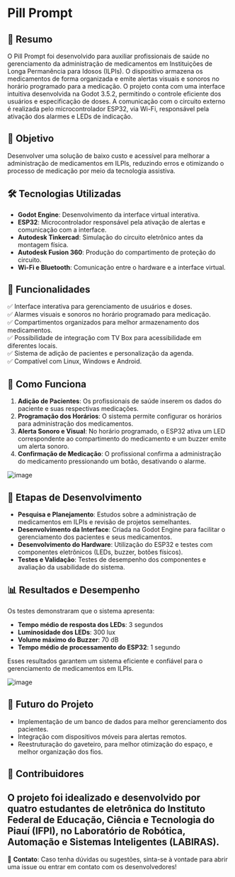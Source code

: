 # Pill Prompt

## 📌 Resumo
O Pill Prompt foi desenvolvido para auxiliar profissionais de saúde no gerenciamento da administração de medicamentos em Instituições de Longa Permanência para Idosos (ILPIs). O dispositivo armazena os medicamentos de forma organizada e emite alertas visuais e sonoros no horário programado para a medicação. O projeto conta com uma interface intuitiva desenvolvida na Godot 3.5.2, permitindo o controle eficiente dos usuários e especificação de doses. A comunicação com o circuito externo é realizada pelo microcontrolador ESP32, via Wi-Fi, responsável pela ativação dos alarmes e LEDs de indicação.

## 🎯 Objetivo
Desenvolver uma solução de baixo custo e acessível para melhorar a administração de medicamentos em ILPIs, reduzindo erros e otimizando o processo de medicação por meio da tecnologia assistiva.

## 🛠 Tecnologias Utilizadas
- **Godot Engine**: Desenvolvimento da interface virtual interativa.
- **ESP32**: Microcontrolador responsável pela ativação de alertas e comunicação com a interface.
- **Autodesk Tinkercad**: Simulação do circuito eletrônico antes da montagem física.
- **Autodesk Fusion 360**: Produção do compartimento de proteção do circuito.
- **Wi-Fi e Bluetooth**: Comunicação entre o hardware e a interface virtual.

## 📌 Funcionalidades
✅ Interface interativa para gerenciamento de usuários e doses.<br>
✅ Alarmes visuais e sonoros no horário programado para medicação.<br>
✅ Compartimentos organizados para melhor armazenamento dos medicamentos.<br>
✅ Possibilidade de integração com TV Box para acessibilidade em diferentes locais.<br>
✅ Sistema de adição de pacientes e personalização da agenda.<br>
✅ Compatível com Linux, Windows e Android.<br>

## 🔧 Como Funciona
1. **Adição de Pacientes**: Os profissionais de saúde inserem os dados do paciente e suas respectivas medicações.
2. **Programação dos Horários**: O sistema permite configurar os horários para administração dos medicamentos.
3. **Alerta Sonoro e Visual**: No horário programado, o ESP32 ativa um LED correspondente ao compartimento do medicamento e um buzzer emite um alerta sonoro.
4. **Confirmação de Medicação**: O profissional confirma a administração do medicamento pressionando um botão, desativando o alarme.

![image](https://github.com/user-attachments/assets/cc372131-3504-47cd-8f33-12c479043b9c)


## 🚀 Etapas de Desenvolvimento
- **Pesquisa e Planejamento**: Estudos sobre a administração de medicamentos em ILPIs e revisão de projetos semelhantes.
- **Desenvolvimento da Interface**: Criada na Godot Engine para facilitar o gerenciamento dos pacientes e seus medicamentos.
- **Desenvolvimento do Hardware**: Utilização do ESP32 e testes com componentes eletrônicos (LEDs, buzzer, botões físicos).
- **Testes e Validação**: Testes de desempenho dos componentes e avaliação da usabilidade do sistema.

## 📊 Resultados e Desempenho
Os testes demonstraram que o sistema apresenta:
- **Tempo médio de resposta dos LEDs**: 3 segundos
- **Luminosidade dos LEDs**: 300 lux
- **Volume máximo do Buzzer**: 70 dB
- **Tempo médio de processamento do ESP32**: 1 segundo

Esses resultados garantem um sistema eficiente e confiável para o gerenciamento de medicamentos em ILPIs.

![image](https://github.com/user-attachments/assets/a5e3913e-f0e7-4176-be3a-dd7493bf22af)


## 📅 Futuro do Projeto
- Implementação de um banco de dados para melhor gerenciamento dos pacientes.
- Integração com dispositivos móveis para alertas remotos.
- Reestruturação do gaveteiro, para melhor otimização do espaço, e melhor organização dos fios.

## 🤝 Contribuidores
O projeto foi idealizado e desenvolvido por quatro estudantes de eletrônica do Instituto Federal de Educação, Ciência e Tecnologia do Piauí (IFPI), no Laboratório de Robótica, Automação e Sistemas Inteligentes (LABIRAS).
---
🔗 **Contato**: Caso tenha dúvidas ou sugestões, sinta-se à vontade para abrir uma issue ou entrar em contato com os desenvolvedores!

